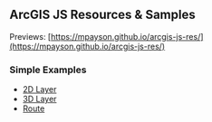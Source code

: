 ## ArcGIS JS Resources & Samples

Previews: [https://mpayson.github.io/arcgis-js-res/](https://mpayson.github.io/arcgis-js-res/)

### Simple Examples
  - [2D Layer](/simple/2dLayer.html)
  - [3D Layer](/simple/3dLayer.html)
  - [Route](/simple/Route.html)
